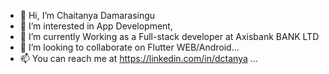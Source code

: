 - 👋 Hi, I’m Chaitanya Damarasingu 
- 👀 I’m interested in App Development, 
- 🌱 I’m currently Working as a Full-stack developer at Axisbank BANK LTD
- 💞️ I’m looking to collaborate on Flutter WEB/Android...
- 📫 You can reach me at https://linkedin.com/in/dctanya ...

